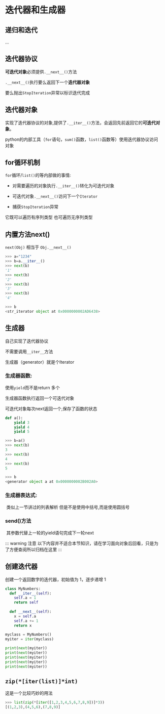 # 迭代器和生成器

## 递归和迭代

...

## 迭代器协议

**可迭代对象**必须提供`.__next__()`方法

 `.__next__()`执行要么返回下一个**迭代器对象**

要么抛出`StopIteration`异常以标识迭代完成

## 迭代器对象

实现了迭代器协议的对象,提供了`.__iter__()`方法，会返回先前返回它的**可迭代对象**。

python的内部工具（`for`语句，`sum()`函数，`list()`函数等）使用迭代器协议访问对象

## for循环机制

`for`循环/`list()`的等内部做的事情:

- 对需要遍历的对象执行`.__iter__()`转化为可迭代对象

- 可迭代对象`.__next__()`访问下一个`Iterator`
- 捕获`StopIteration`异常


它既可以遍历有序列类型 也可遍历无序列类型

## 内置方法next()

 `next(Obj)` 相当于 `Obj.__next__()`

```python
>>> a="1234"
>>> b=a.__iter__()
>>> next(b)
'1'
>>> next(b)
'2'
>>> next(b)
'3'
>>> next(b)
'4'

>>> b
<str_iterator object at 0x0000000002AD6438>
```



## 生成器

   自己实现了迭代器协议

   不需要调用`__iter__`方法

   生成器（generator）就是个Iterator

### 生成器函数:

使用`yield`而不是return 多个

生成器函数执行返回一个可迭代对象

可迭代对象每次next返回一个,保存了函数的状态

```python
def a():
    yield 3
    yield 4
    yield 5

>>> b=a()
>>> next(b)
3
>>> next(b)
4
>>> next(b)
5

>>> b
<generator object a at 0x0000000002B002A0>
```

### 生成器表达式:

​    类似上一节讲过的列表解析 但是不是使用中括号,而是使用圆括号

### send()方法

​    其参数代替上一轮的yield语句完成下一轮next

::: warning 注意
以下内容并不适合本节知识，请在学习面向对象后回看，只是为了方便查阅所以归档在这里
:::


## 创建迭代器

 创建一个返回数字的迭代器，初始值为 1，逐步递增 1 

```python
class MyNumbers:
  def __iter__(self):
    self.a = 1
    return self
 
  def __next__(self):
    x = self.a
    self.a += 1
    return x
 
myclass = MyNumbers()
myiter = iter(myclass)

print(next(myiter))
print(next(myiter))
print(next(myiter))
print(next(myiter))
print(next(myiter))
```



## `zip(*[iter(list)]*int)`

这是一个比较巧妙的用法

```python
>>> list(zip(*[iter([1,2,3,4,5,6,7,8,9])]*3))
[(1,2,3),(4,5,6),(7,8,9)]
```

